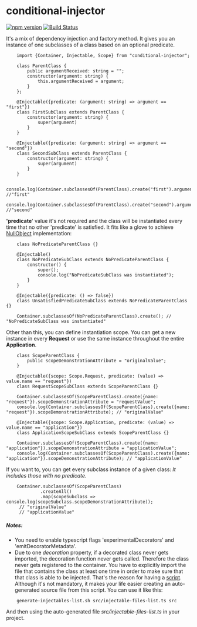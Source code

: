# conditional-injector
[![npm version](https://badge.fury.io/js/conditional-injector.svg)](https://badge.fury.io/js/conditional-injector) [![Build Status](https://travis-ci.org/lopidio/conditional-injector.svg?branch=master)](https://travis-ci.org/lopidio/conditional-injector)

It's a mix of dependency injection and factory method.
It gives you an instance of one subclasses of a class based on an optional predicate.
```
    import {Container, Injectable, Scope} from "conditional-injector";
        
    class ParentClass {
        public argumentReceived: string = "";
        constructor(argument: string) {
            this.argumentReceived = argument;
        }
    };
    
    @Injectable({predicate: (argument: string) => argument == "first"})
    class FirstSubClass extends ParentClass {
        constructor(argument: string) {
            super(argument)
        }
    }
    
    @Injectable({predicate: (argument: string) => argument == "second"})
    class SecondSubClass extends ParentClass {
        constructor(argument: string) {
            super(argument)
        }
    }
    
    console.log(Container.subclassesOf(ParentClass).create("first").argumentReceived); //"first"
    console.log(Container.subclassesOf(ParentClass).create("second").argumentReceived); //"second" 
```
**'predicate**' value it's not required and the class will be instantiated every time that no other 'predicate' is satisfied.
It fits like a glove to achieve [NullObject](https://en.wikipedia.org/wiki/Null_object_pattern) implementation:
```
    class NoPredicateParentClass {}
    
    @Injectable()
    class NoPredicateSubClass extends NoPredicateParentClass {
        constructor() {
            super();
            console.log("NoPredicateSubClass was instantiated");
        }
    }
    
    @Injectable({predicate: () => false})
    class UnsatisfiedPredicateSubClass extends NoPredicateParentClass {}
    
    Container.subclassesOf(NoPredicateParentClass).create(); // "NoPredicateSubClass was instantiated"
```
Other than this, you can define instantiation scope.
You can get a new instance in every **Request** or use the same instance throughout the entire **Application**.  
```
    class ScopeParentClass {
        public scopeDemonstrationAttribute = "originalValue";
    }
    
    @Injectable({scope: Scope.Request, predicate: (value) => value.name == "request"})
    class RequestScopeSubClass extends ScopeParentClass {}
    
    Container.subclassesOf(ScopeParentClass).create({name: "request"}).scopeDemonstrationAttribute = "requestValue";
    console.log(Container.subclassesOf(ScopeParentClass).create({name: "request"}).scopeDemonstrationAttribute); // "originalValue"
    
    @Injectable({scope: Scope.Application, predicate: (value) => value.name == "application"})
    class ApplicationScopeSubClass extends ScopeParentClass {}
    
    Container.subclassesOf(ScopeParentClass).create({name: "application"}).scopeDemonstrationAttribute = "applicationValue";
    console.log(Container.subclassesOf(ScopeParentClass).create({name: "application"}).scopeDemonstrationAttribute); // "applicationValue"
```
If you want to, you can get every subclass instance of a given class:
*It includes those with no predicate*.
```
    Container.subclassesOf(ScopeParentClass)
             .createAll()
             .map(scopeSubclass => console.log(scopeSubclass.scopeDemonstrationAttribute));
     // "originalValue" 
     // "applicationValue"
``` 
##### Notes: 
-   You need to enable typescript flags 'experimentalDecorators' and 'emitDecoratorMetadata'.
-   Due to one *decoration* property, if a decorated class never gets imported, the decoration function never gets called. Therefore the class never gets registered to the container.
You have to explicitly import the file that contains the class at least one time in order to make sure that that class is able to be injected.
That's the reason for having a [script](./generate-injectables-list.sh).
Although it's not mandatory, it makes your life easier creating an auto-generated source file from this script.
You can use it like this:
```
    generate-injectables-list.sh src/injectable-files-list.ts src
```
 And then using the auto-generated file _src/injectable-files-list.ts_ in your project.
